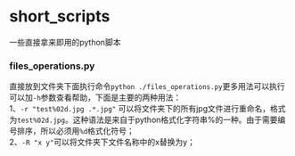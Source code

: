 # short_scripts
一些直接拿来即用的python脚本

### files_operations.py
直接放到文件夹下面执行命令`python ./files_operations.py`更多用法可以执行可以加`-h`参数查看帮助，下面是主要的两种用法：<br>
1、`-r "test%02d.jpg .*.jpg"` 可以将文件夹下的所有jpg文件进行重命名，格式为`test%02d.jpg`。这种语法是来自于python格式化字符串%的一种。由于需要编号排序，所以必须用`%d`格式化符号；<br>
2、`-R "x y"`可以将文件夹下文件名称中的x替换为y；<br>
